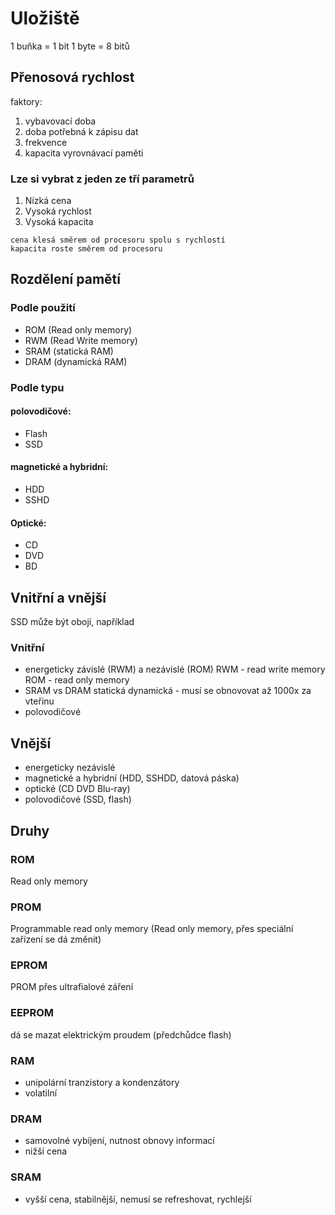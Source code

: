 # Uložiště
1 buňka = 1 bit
1 byte = 8 bitů

## Přenosová rychlost
faktory:
1. vybavovací doba
2. doba potřebná k zápisu dat
3. frekvence
4. kapacita vyrovnávací paměti

### Lze si vybrat z jeden ze tří parametrů

1.  Nízká cena
2. Vysoká rychlost
3. Vysoká kapacita

```ad-sentence
cena klesá směrem od procesoru spolu s rychlostí
kapacita roste směrem od procesoru
```

## Rozdělení pamětí

### Podle použití
- ROM (Read only memory)
- RWM (Read Write memory)
- SRAM (statická RAM)
- DRAM (dynamická RAM)

### Podle typu
#### polovodičové:
- Flash
- SSD

#### magnetické a hybridní:
- HDD
- SSHD

#### Optické:
- CD
- DVD
- BD

## Vnitřní a vnější
SSD může být obojí, například
### Vnitřní
- energeticky závislé (RWM) a nezávislé (ROM)
RWM - read write memory
ROM - read only memory
- SRAM vs DRAM
statická
dynamická - musí se obnovovat až 1000x za vteřinu
- polovodičové

## Vnější
- energeticky nezávislé
- magnetické a hybridní (HDD, SSHDD, datová páska)
- optické (CD DVD Blu-ray)
- polovodičové (SSD, flash)

## Druhy
### ROM
Read only memory
### PROM
Programmable read only memory
(Read only memory, přes speciální zařízení se dá změnit)
### EPROM
PROM přes ultrafialové záření

### EEPROM
dá se mazat elektrickým proudem (předchůdce flash)

### RAM
- unipolární tranzistory a kondenzátory
- volatilní
### DRAM
- samovolné vybíjení, nutnost obnovy informací
- nižší cena
### SRAM
- vyšší cena, stabilnější, nemusí se refreshovat, rychlejší